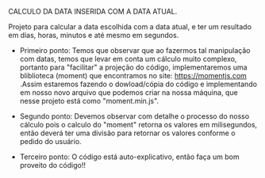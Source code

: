 CALCULO DA DATA INSERIDA COM A DATA ATUAL.

Projeto para calcular a data escolhida com a data atual, e  ter um resultado em dias, horas, minutos e até mesmo em segundos. 

 - Primeiro ponto: Temos que observar que ao fazermos tal manipulação com datas, temos que levar em conta um cálculo muito complexo, portanto para "facilitar" a projeção do código, implementaremos uma bliblioteca (moment) que encontramos no site: https://momentjs.com .Assim estaremos fazendo o dowload/cópia do código e implementando em nosso novo arquivo que podemos criar na nossa máquina, que nesse projeto está como "moment.min.js". 

 - Segundo ponto: Devemos observar com detalhe o processo do nosso cálculo pois o calculo do "moment" retorna os valores em milisegundos, então deverá ter uma divisão para retornar os valores conforme o pedido do usuário. 

 - Terceiro ponto: O código está auto-explicativo, então faça um bom proveito do código!!
